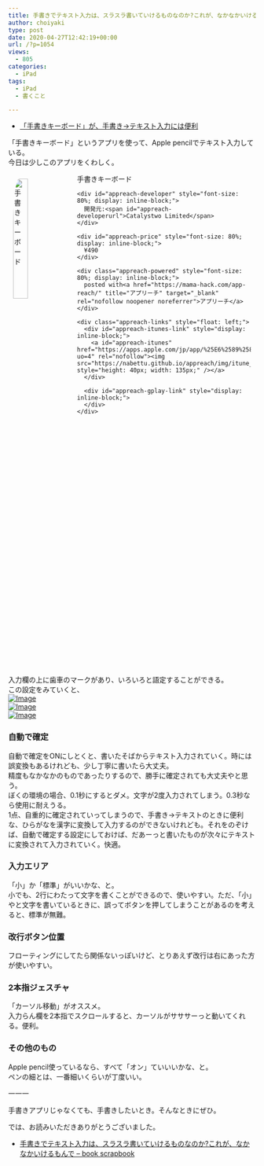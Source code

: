 ```yaml
---
title: 手書きでテキスト入力は、スラスラ書いていけるものなのか?これが、なかなかいけるもんで
author: choiyaki
type: post
date: 2020-04-27T12:42:19+00:00
url: /?p=1054
views:
  - 805
categories:
  - iPad
tags:
  - iPad
  - 書くこと

---
```

  * [「手書きキーボード」が、手書き→テキスト入力には便利][1]

「手書きキーボード」というアプリを使って、Apple pencilでテキスト入力している。  
今日は少しこのアプリをくわしく。

<div id="appreach-box" style="text-align: left;">
  <img id="appreach-image" src="https://i1.wp.com/is3-ssl.mzstatic.com/image/thumb/Purple114/v4/15/ba/58/15ba5823-7448-b446-3573-1577c40d2098/source/512x512bb.jpg?w=660&#038;ssl=1" alt="手書きキーボード" style="float: left; margin: 10px; width: 25%; max-width: 120px; border-top-left-radius: 10%; border-top-right-radius: 10%; border-bottom-right-radius: 10%; border-bottom-left-radius: 10%;" data-recalc-dims="1" /></p> 
  
  <div class="appreach-info" style="margin: 10px;">
    <div id="appreach-appname">
      手書きキーボード
    </div>
    
    <div id="appreach-developer" style="font-size: 80%; display: inline-block;">
      開発元:<span id="appreach-developerurl">Catalystwo Limited</span>
    </div>
    
    <div id="appreach-price" style="font-size: 80%; display: inline-block;">
      ¥490
    </div>
    
    <div class="appreach-powered" style="font-size: 80%; display: inline-block;">
      posted with<a href="https://mama-hack.com/app-reach/" title="アプリーチ" target="_blank" rel="nofollow noopener noreferrer">アプリーチ</a>
    </div>
    
    <div class="appreach-links" style="float: left;">
      <div id="appreach-itunes-link" style="display: inline-block;">
        <a id="appreach-itunes" href="https://apps.apple.com/jp/app/%25E6%2589%258B%25E6%259B%25B8%25E3%2581%258D%25E3%2582%25AD%25E3%2583%25BC%25E3%2583%259C%25E3%2583%25BC%25E3%2583%2589/id926102392?uo=4" rel="nofollow"><img src="https://nabettu.github.io/appreach/img/itune_ja.svg" style="height: 40px; width: 135px;" /></a>
      </div>
      
      <div id="appreach-gplay-link" style="display: inline-block;">
      </div>
    </div>
  </div>
  
  <div class="appreach-footer" style="margin-bottom: 10px; clear: left;">
  </div>
</div>

入力欄の上に歯車のマークがあり、いろいろと語定することができる。  
この設定をみていくと、  
[![Image][2]][3]  
[![Image][4]][5]  
[![Image][6]][7]

### 自動で確定

自動で確定をONにしとくと、書いたそばからテキスト入力されていく。時には誤変換もあるけれども、少し丁寧に書いたら大丈夫。  
精度もなかなかのものであったりするので、勝手に確定されても大丈夫やと思う。  
ぼくの環境の場合、0.1秒にするとダメ。文字が2度入力されてしまう。0.3秒なら使用に耐えうる。  
1点、自重的に確定されていってしまうので、手書き→テキストのときに便利な、ひらがなを漢字に変換して入力するのができないけれども。それをのぞけば、自動で確定する設定にしておけば、だあーっと書いたものが次々にテキストに変換されて入力されていく。快適。

### 入力エリア

「小」か「標準」がいいかな、と。  
小でも、2行にわたって文字を書くことができるので、使いやすい。ただ、「小」やと文字を書いているときに、誤ってボタンを押してしまうことがあるのを考えると、標準が無難。

### 改行ボタン位置

フローティングにしてたら関係ないっぽ­いけど、とりあえず改行は右にあった方が使いやすい。

### 2本指ジェスチャ

「カーソル移動」がオススメ。  
入力らん欄を2本指でスクロールすると、カーソルがサササーっと動いてくれる。便利。

### その他のもの

Apple pencil使っているなら、すべて「オン」ていいいかな、と。  
ペンの細とは、一番細いくらいが丁度いい。

一一一

手書きアプリじゃなくても、手書きしたいとき。そんなときにぜひ。

では、お読みいただきありがとうございました。

  * [手書きでテキスト入力は、スラスラ書いていけるものなのか?これが、なかなかいけるもんで &#8211; book scrapbook][8]

 [1]: https://choiyaki.com/?p=1044
 [2]: https://gyazo.com/d50948151408bccf81bfb79d1145db96/thumb/1000
 [3]: https://gyazo.com/d50948151408bccf81bfb79d1145db96
 [4]: https://gyazo.com/be829c6d74deb9d072d1a0ff11bf994f/thumb/1000
 [5]: https://gyazo.com/be829c6d74deb9d072d1a0ff11bf994f
 [6]: https://gyazo.com/6c3624f78aaf6c867de578ea0c148d6d/thumb/1000
 [7]: https://gyazo.com/6c3624f78aaf6c867de578ea0c148d6d
 [8]: https://scrapbox.io/choiyaki-hondana/%E6%89%8B%E6%9B%B8%E3%81%8D%E3%81%A7%E3%83%86%E3%82%AD%E3%82%B9%E3%83%88%E5%85%A5%E5%8A%9B%E3%81%AF%E3%80%81%E3%82%B9%E3%83%A9%E3%82%B9%E3%83%A9%E6%9B%B8%E3%81%84%E3%81%A6%E3%81%84%E3%81%91%E3%82%8B%E3%82%82%E3%81%AE%E3%81%AA%E3%81%AE%E3%81%8B%3F%E3%81%93%E3%82%8C%E3%81%8C%E3%80%81%E3%81%AA%E3%81%8B%E3%81%AA%E3%81%8B%E3%81%84%E3%81%91%E3%82%8B%E3%82%82%E3%82%93%E3%81%A7